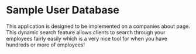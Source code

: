 # Sample User Database
This application is designed to be implemented on a companies about page. This dynamic search feature allows clients to search through your employees fairly easily which is a very nice tool for when you have hundreds or more of employees!
